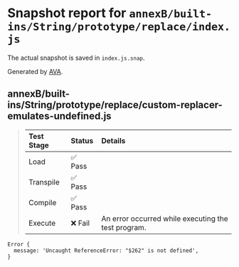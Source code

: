 # Snapshot report for `annexB/built-ins/String/prototype/replace/index.js`

The actual snapshot is saved in `index.js.snap`.

Generated by [AVA](https://avajs.dev).

## annexB/built-ins/String/prototype/replace/custom-replacer-emulates-undefined.js

> | Test Stage | Status | Details |
> | :-- | :-- | :-- |
> | Load | ✅ Pass |  |
> | Transpile | ✅ Pass |  |
> | Compile | ✅ Pass |  |
> | Execute | ❌ Fail | An error occurred while executing the test program. |

    Error {
      message: 'Uncaught ReferenceError: "$262" is not defined',
    }
